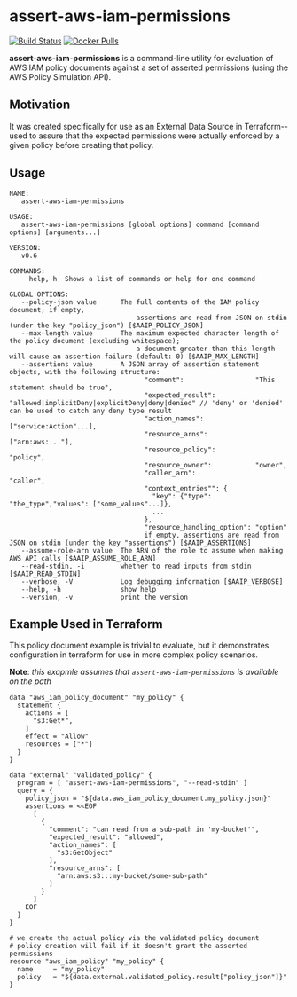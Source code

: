assert-aws-iam-permissions
===

[![Build Status](https://travis-ci.org/matt-deboer/assert-aws-iam-permissions.svg?branch=master)](https://travis-ci.org/matt-deboer/assert-aws-iam-permissions)
[![Docker Pulls](https://img.shields.io/docker/pulls/mattdeboer/assert-aws-iam-permissions.svg)](https://hub.docker.com/r/mattdeboer/assert-aws-iam-permissions/)

**assert-aws-iam-permissions** is a command-line utility for evaluation of AWS IAM policy documents against a set of asserted permissions (using the AWS Policy Simulation API).

Motivation
---

It was created specifically for use as an External Data Source in Terraform--used to assure that the expected permissions were actually enforced by a given policy before creating that policy.

Usage
---

```
NAME:
   assert-aws-iam-permissions

USAGE:
   assert-aws-iam-permissions [global options] command [command options] [arguments...]

VERSION:
   v0.6

COMMANDS:
     help, h  Shows a list of commands or help for one command

GLOBAL OPTIONS:
   --policy-json value      The full contents of the IAM policy document; if empty,
                                assertions are read from JSON on stdin (under the key "policy_json") [$AAIP_POLICY_JSON]
   --max-length value       The maximum expected character length of the policy document (excluding whitespace);
                                a document greater than this length will cause an assertion failure (default: 0) [$AAIP_MAX_LENGTH]
   --assertions value       A JSON array of assertion statement objects, with the following structure:
                                  "comment":                  "This statement should be true",
                                  "expected_result":          "allowed|implicitDeny|explicitDeny|deny|denied" // 'deny' or 'denied' can be used to catch any deny type result
                                  "action_names":             ["service:Action"...],
                                  "resource_arns":            ["arn:aws:..."],
                                  "resource_policy":          "policy",
                                  "resource_owner":           "owner",
                                  "caller_arn":               "caller",
                                  "context_entries"": {
                                    "key": {"type": "the_type","values": ["some_values"...]},
                                    ...
                                  },
                                  "resource_handling_option": "option"
                                  if empty, assertions are read from JSON on stdin (under the key "assertions") [$AAIP_ASSERTIONS]
   --assume-role-arn value  The ARN of the role to assume when making AWS API calls [$AAIP_ASSUME_ROLE_ARN]
   --read-stdin, -i         whether to read inputs from stdin [$AAIP_READ_STDIN]
   --verbose, -V            Log debugging information [$AAIP_VERBOSE]
   --help, -h               show help
   --version, -v            print the version
```

Example Used in Terraform
---

This policy document example is trivial to evaluate, but it demonstrates configuration in terraform
for use in more complex policy scenarios.

**Note**: _this exapmle assumes that `assert-aws-iam-permissions` is available on the path_

```hcl
data "aws_iam_policy_document" "my_policy" {
  statement {
    actions = [
      "s3:Get*",
    ]
    effect = "Allow"
    resources = ["*"]
  }
}

data "external" "validated_policy" {
  program = [ "assert-aws-iam-permissions", "--read-stdin" ]
  query = {
    policy_json = "${data.aws_iam_policy_document.my_policy.json}"
    assertions = <<EOF
      [
        {
          "comment": "can read from a sub-path in 'my-bucket'",
          "expected_result": "allowed",
          "action_names": [
            "s3:GetObject"
          ],
          "resource_arns": [
            "arn:aws:s3:::my-bucket/some-sub-path"
          ]
        }
      ]
    EOF
  }
}

# we create the actual policy via the validated policy document
# policy creation will fail if it doesn't grant the asserted permissions
resource "aws_iam_policy" "my_policy" {
  name     = "my_policy"
  policy   = "${data.external.validated_policy.result["policy_json"]}"
}

```
